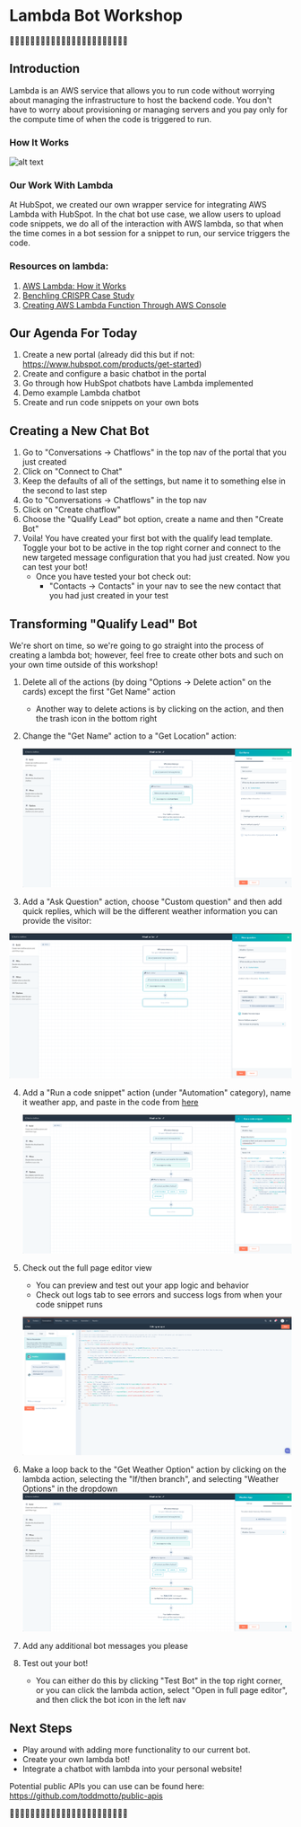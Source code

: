 # Lambda Bot Workshop

🤖🤖🤖🤖🤖🤖🤖🤖🤖🤖🤖🤖🤖🤖🤖🤖🤖🤖🤖🤖🤖🤖🤖
## Introduction

Lambda is an AWS service that allows you to run code without worrying about managing the infrastructure to host the backend code. You don't have to worry about provisioning or managing servers and you pay only for the compute time of when the code is triggered to run.

### How It Works
![alt text](https://d1.awsstatic.com/product-marketing/Lambda/Diagrams/product-page-diagram_Lambda-HowItWorks.68a0bcacfcf46fccf04b97f16b686ea44494303f.png "Lambda Process Flow")

### Our Work With Lambda
At HubSpot, we created our own wrapper service for integrating AWS Lambda with HubSpot. In the chat bot use case, we allow users to upload code snippets, we do all of the interaction with AWS lambda, so that when the time comes in a bot session for a snippet to run, our service triggers the code.



### Resources on lambda:
1. [AWS Lambda: How it Works](https://aws.amazon.com/lambda/)
2. [Benchling CRISPR Case Study](https://aws.amazon.com/solutions/case-studies/benchling/)
3. [Creating AWS Lambda Function Through AWS Console ](https://medium.freecodecamp.org/going-serverless-how-to-run-your-first-aws-lambda-function-in-the-cloud-d866a9b51536)

## Our Agenda For Today

1. Create a new portal (already did this but if not: https://www.hubspot.com/products/get-started)
2. Create and configure a basic chatbot in the portal
3. Go through how HubSpot chatbots have Lambda implemented
4. Demo example Lambda chatbot
5. Create and run code snippets on your own bots

<!-- ## Creating a New Portal (Did this in the beginning of the talk)

1. Go to https://www.hubspot.com/products/get-started
2. Click on "Get Started Free" for Marketing Hub
3. Create an account and input any webpage url you want that isn't taken
    - You can hook up a personal website if you have one or just make up one that you want (you can always change this in the future)
4. Just select "1" for how many employees work at your company, and "Other" for job role
5. Select "Yes" or "No" depending on if you are using a website that you have previously created
6. If you are using a website that you have previously created, you will have to add the embed code into your website. Else, you can skip this step.
    - This might turn out to be a pain, so feel free to go back a couple of steps and just create a made-up url for the purpose of this tutorial, and you can go back and hook up your own later -->

## Creating a New Chat Bot

1. Go to "Conversations -> Chatflows" in the top nav of the portal that you just created
2. Click on "Connect to Chat"
3. Keep the defaults of all of the settings, but name it to something else in the second to last step
4. Go to "Conversations -> Chatflows" in the top nav
5. Click on "Create chatflow"
6. Choose the "Qualify Lead" bot option, create a name and then "Create Bot"
7. Voila! You have created your first bot with the qualify lead template. Toggle your bot to be active in the top right corner and connect to the new targeted message configuration that you had just created. Now you can test your bot!
    - Once you have tested your bot check out:
        - "Contacts -> Contacts" in your nav to see the new contact that you had just created in your test

## Transforming "Qualify Lead" Bot

We're short on time, so we're going to go straight into the process of creating a lambda bot; however, feel free to create other bots and such on your own time outside of this workshop!

1. Delete all of the actions (by doing "Options -> Delete action" on the cards) except the first "Get Name" action
     - Another way to delete actions is by clicking on the action, and then the trash icon in the bottom right
2. Change the "Get Name" action to a "Get Location" action:

   ![Alt text](firstmodule.png?raw=true "Get Location")

3. Add a "Ask Question" action, choose "Custom question" and then add quick replies, which will be the different weather information you can provide the visitor:

  ![Alt text](secondmodule.png?raw=true "Get Weather Option")

4. Add a "Run a code snippet" action (under "Automation" category), name it weather app, and paste in the code from [here](weatherLambda.js)

   ![Alt text](thirdmodule.png?raw=true "Get Location")

5. Check out the full page editor view
    - You can preview and test out your app logic and behavior
    - Check out logs tab to see errors and success logs from when your code snippet runs

   ![Alt text](fullLambdaEditor.png?raw=true "Get Location")

6. Make a loop back to the "Get Weather Option" action by clicking on the lambda action, selecting the "If/then branch", and selecting "Weather Options" in the dropdown
    ![Alt text](loopback.png?raw=true "If/then Branch")

7. Add any additional bot messages you please

8. Test out your bot!
      - You can either do this by clicking "Test Bot" in the top right corner, or you can click the lambda action, select "Open in full page editor", and then click the bot icon in the left nav

## Next Steps

- Play around with adding more functionality to our current bot.
- Create your own lambda bot!
- Integrate a chatbot with lambda into your personal website!

Potential public APIs you can use can be found here: https://github.com/toddmotto/public-apis

🤖🤖🤖🤖🤖🤖🤖🤖🤖🤖🤖🤖🤖🤖🤖🤖🤖🤖🤖🤖🤖🤖🤖
